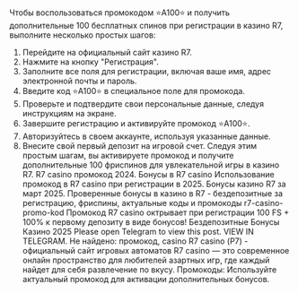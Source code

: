 Чтобы воспользоваться промокодом ⭐️A100⭐️ и получить дополнительные 100 бесплатных спинов при регистрации в казино R7, выполните несколько простых шагов:
1. Перейдите на официальный сайт казино R7.
2. Нажмите на кнопку "Регистрация".
3. Заполните все поля для регистрации, включая ваше имя, адрес электронной почты и пароль.
4. Введите код ⭐️A100⭐️ в специальное поле для промокода.
5. Проверьте и подтвердите свои персональные данные, следуя инструкциям на экране.
6. Завершите регистрацию и активируйте промокод ⭐️A100⭐️.
7. Авторизуйтесь в своем аккаунте, используя указанные данные.
8. Внесите свой первый депозит на игровой счет.
Следуя этим простым шагам, вы активируете промокод и получите дополнительные 100 фриспинов для увлекательной игры в казино R7.
R7 casino промокод 2024. Бонусы в R7 casino  Использование промокод в R7 casino при регистрации в 2025. Бонусы казино R7 за март 2025. Проверенные бонусы в казино в R7 - бездепозитные за регистрацию, фриспины, актуальные коды и промокоды  r7-casino-promo-kod Промокод R7 casino октрывает при регистрации 100 FS + 100% к первому депозиту в виде бонусов! Бездепозитные Бонусы Казино 2025  Please open Telegram to view this post. VIEW IN TELEGRAM. Не найдено: промокод, casino R7 casino (Р7) - официальный сайт игровых автоматов R7 casino — это современное онлайн пространство для любителей азартных игр, где каждый найдет для себя развлечение по вкусу. Промокоды: Используйте актуальный промокод для активации дополнительных бонусов.
